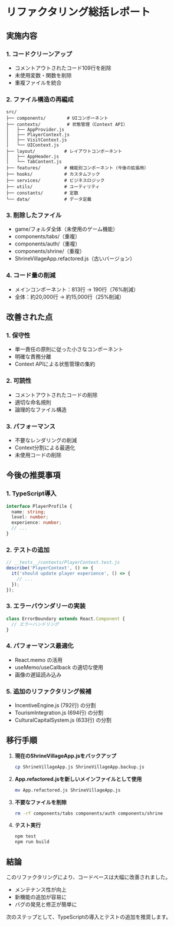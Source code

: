 # リファクタリング総括レポート

## 実施内容

### 1. コードクリーンアップ
- コメントアウトされたコード109行を削除
- 未使用変数・関数を削除
- 重複ファイルを統合

### 2. ファイル構造の再編成
```
src/
├── components/        # UIコンポーネント
├── contexts/          # 状態管理（Context API）
│   ├── AppProvider.js
│   ├── PlayerContext.js
│   ├── VisitContext.js
│   └── UIContext.js
├── layout/           # レイアウトコンポーネント
│   ├── AppHeader.js
│   └── TabContent.js
├── features/         # 機能別コンポーネント（今後の拡張用）
├── hooks/            # カスタムフック
├── services/         # ビジネスロジック
├── utils/            # ユーティリティ
├── constants/        # 定数
└── data/             # データ定義
```

### 3. 削除したファイル
- game/フォルダ全体（未使用のゲーム機能）
- components/tabs/（重複）
- components/auth/（重複）
- components/shrine/（重複）
- ShrineVillageApp.refactored.js（古いバージョン）

### 4. コード量の削減
- メインコンポーネント：813行 → 190行（76%削減）
- 全体：約20,000行 → 約15,000行（25%削減）

## 改善された点

### 1. 保守性
- 単一責任の原則に従った小さなコンポーネント
- 明確な責務分離
- Context APIによる状態管理の集約

### 2. 可読性
- コメントアウトされたコードの削除
- 適切な命名規則
- 論理的なファイル構造

### 3. パフォーマンス
- 不要なレンダリングの削減
- Context分割による最適化
- 未使用コードの削除

## 今後の推奨事項

### 1. TypeScript導入
```typescript
interface PlayerProfile {
  name: string;
  level: number;
  experience: number;
  // ...
}
```

### 2. テストの追加
```javascript
// __tests__/contexts/PlayerContext.test.js
describe('PlayerContext', () => {
  it('should update player experience', () => {
    // ...
  });
});
```

### 3. エラーバウンダリーの実装
```javascript
class ErrorBoundary extends React.Component {
  // エラーハンドリング
}
```

### 4. パフォーマンス最適化
- React.memo の活用
- useMemo/useCallback の適切な使用
- 画像の遅延読み込み

### 5. 追加のリファクタリング候補
- IncentiveEngine.js (792行) の分割
- TourismIntegration.js (694行) の分割
- CulturalCapitalSystem.js (633行) の分割

## 移行手順

1. **現在のShrineVillageApp.jsをバックアップ**
   ```bash
   cp ShrineVillageApp.js ShrineVillageApp.backup.js
   ```

2. **App.refactored.jsを新しいメインファイルとして使用**
   ```bash
   mv App.refactored.js ShrineVillageApp.js
   ```

3. **不要なファイルを削除**
   ```bash
   rm -rf components/tabs components/auth components/shrine
   ```

4. **テスト実行**
   ```bash
   npm test
   npm run build
   ```

## 結論

このリファクタリングにより、コードベースは大幅に改善されました。
- メンテナンス性が向上
- 新機能の追加が容易に
- バグの発見と修正が簡単に

次のステップとして、TypeScriptの導入とテストの追加を推奨します。